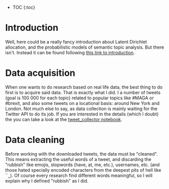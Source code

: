 * TOC
{:toc}

# Introduction

Well, here could be a really fancy introduction about Latent Dirichlet allocation, and the probabilistic models of semantic topic analysis. But there isn't. Instead it can be found following [this link to introduction](./notebooks/introduction.html).

# Data acquisition

When one wants to do research based on real life data, the best thing to do first is to acquire said data. That is exactly what I did. I a number of tweets (goal is 100 000 for each topic) related to popular topics like #MAGA or #brexit, and also some tweets on a locational basis: around New York and London. Not much else to say, as data collection is mainly waiting for the Twitter API to do its job. If you are interested in the details (which I doubt) the you can take a look at the [tweet_collector notebook](./notebooks/tweet_collector.html).

# Data cleaning

Before working with the downloaded tweets, the data must be "cleaned". This means extracting the useful words of a tweet, and discarding the "rubbish" like emojis, stopwords (have, at, me, etc.), usernames, etc. (and those hated specially encoded characters from the deepest pits of hell like `˙¸˛). Of course every research find different words meaningful, so I will explain why I defined "rubbish" as I did.



